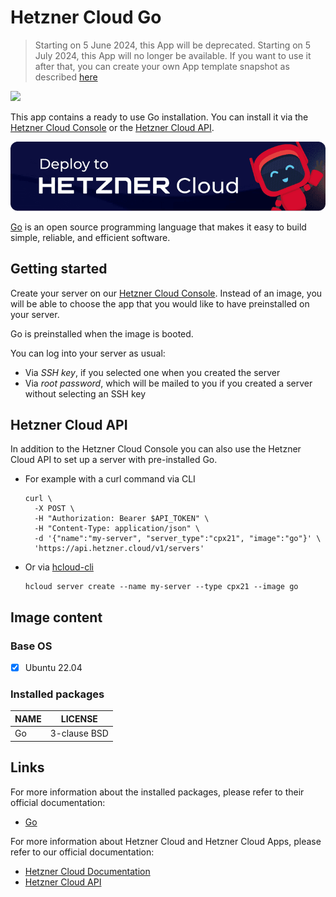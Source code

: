 # Hetzner Cloud Go

> Starting on 5 June 2024, this App will be deprecated. Starting on 5 July 2024, this App will no longer be available.
> If you want to use it after that, you can create your own App template snapshot as described [here](https://github.com/hetznercloud/apps?tab=readme-ov-file#development)

<img src="images/go-logo.png" height="97px">
<br>

This app contains a ready to use Go installation.
You can install it via the [Hetzner Cloud Console](https://console.hetzner.cloud) or the [Hetzner Cloud API](https://docs.hetzner.cloud/#servers-create-a-server).

[![Deploy to Hetzner Cloud](../../shared/images/deploy_to_hetzner.png)](https://console.hetzner.cloud/deploy/go)

[Go](https://go.dev/) is an open source programming language that makes it easy to build simple, reliable, and efficient software.

## Getting started

Create your server on our [Hetzner Cloud Console](https://console.hetzner.cloud). Instead of an image, you will be able to choose the app that you would like to have preinstalled on your server.

Go is preinstalled when the image is booted.

You can log into your server as usual:

- Via _SSH key_, if you selected one when you created the server
- Via _root password_, which will be mailed to you if you created a server without selecting an SSH key

## Hetzner Cloud API

In addition to the Hetzner Cloud Console you can also use the Hetzner Cloud API to set up a server with pre-installed Go.

- For example with a curl command via CLI

  ```
  curl \
  	-X POST \
  	-H "Authorization: Bearer $API_TOKEN" \
  	-H "Content-Type: application/json" \
  	-d '{"name":"my-server", "server_type":"cpx21", "image":"go"}' \
  	'https://api.hetzner.cloud/v1/servers'
  ```

- Or via [hcloud-cli](https://github.com/hetznercloud/cli)

  ```
  hcloud server create --name my-server --type cpx21 --image go
  ```

## Image content

### Base OS

- [x] Ubuntu 22.04

### Installed packages

| NAME | LICENSE      |
| ---- | ------------ |
| Go   | 3-clause BSD |

## Links

For more information about the installed packages, please refer to their official documentation:

- [Go](https://go.dev/)

For more information about Hetzner Cloud and Hetzner Cloud Apps, please refer to our official documentation:

- [Hetzner Cloud Documentation](https://docs.hetzner.com/cloud/)
- [Hetzner Cloud API](https://docs.hetzner.cloud/)
